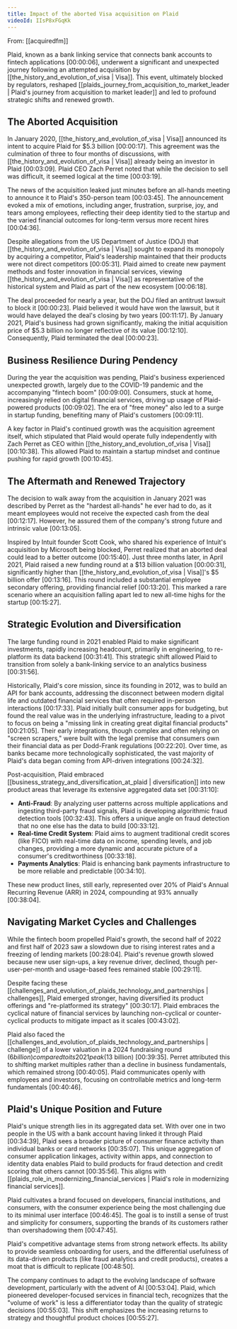 ```yaml
---
title: Impact of the aborted Visa acquisition on Plaid
videoId: IIsP8xFGqKk
---
```


From: [[acquiredfm]] <br/> 

Plaid, known as a bank linking service that connects bank accounts to fintech applications <a class="yt-timestamp" data-t="00:00:06">[00:00:06]</a>, underwent a significant and unexpected journey following an attempted acquisition by [[the_history_and_evolution_of_visa | Visa]]. This event, ultimately blocked by regulators, reshaped [[plaids_journey_from_acquisition_to_market_leader | Plaid's journey from acquisition to market leader]] and led to profound strategic shifts and renewed growth.

## The Aborted Acquisition

In January 2020, [[the_history_and_evolution_of_visa | Visa]] announced its intent to acquire Plaid for $5.3 billion <a class="yt-timestamp" data-t="00:00:17">[00:00:17]</a>. This agreement was the culmination of three to four months of discussions, with [[the_history_and_evolution_of_visa | Visa]] already being an investor in Plaid <a class="yt-timestamp" data-t="00:03:09">[00:03:09]</a>. Plaid CEO Zach Perret noted that while the decision to sell was difficult, it seemed logical at the time <a class="yt-timestamp" data-t="00:03:19">[00:03:19]</a>.

The news of the acquisition leaked just minutes before an all-hands meeting to announce it to Plaid's 350-person team <a class="yt-timestamp" data-t="00:03:45">[00:03:45]</a>. The announcement evoked a mix of emotions, including anger, frustration, surprise, joy, and tears among employees, reflecting their deep identity tied to the startup and the varied financial outcomes for long-term versus more recent hires <a class="yt-timestamp" data-t="00:04:36">[00:04:36]</a>.

Despite allegations from the US Department of Justice (DOJ) that [[the_history_and_evolution_of_visa | Visa]] sought to expand its monopoly by acquiring a competitor, Plaid's leadership maintained that their products were not direct competitors <a class="yt-timestamp" data-t="00:05:31">[00:05:31]</a>. Plaid aimed to create new payment methods and foster innovation in financial services, viewing [[the_history_and_evolution_of_visa | Visa]] as representative of the historical system and Plaid as part of the new ecosystem <a class="yt-timestamp" data-t="00:06:18">[00:06:18]</a>.

The deal proceeded for nearly a year, but the DOJ filed an antitrust lawsuit to block it <a class="yt-timestamp" data-t="00:00:23">[00:00:23]</a>. Plaid believed it would have won the lawsuit, but it would have delayed the deal's closing by two years <a class="yt-timestamp" data-t="00:11:17">[00:11:17]</a>. By January 2021, Plaid's business had grown significantly, making the initial acquisition price of $5.3 billion no longer reflective of its value <a class="yt-timestamp" data-t="00:12:10">[00:12:10]</a>. Consequently, Plaid terminated the deal <a class="yt-timestamp" data-t="00:00:23">[00:00:23]</a>.

## Business Resilience During Pendency

During the year the acquisition was pending, Plaid's business experienced unexpected growth, largely due to the COVID-19 pandemic and the accompanying "fintech boom" <a class="yt-timestamp" data-t="00:09:00">[00:09:00]</a>. Consumers, stuck at home, increasingly relied on digital financial services, driving up usage of Plaid-powered products <a class="yt-timestamp" data-t="00:09:02">[00:09:02]</a>. The era of "free money" also led to a surge in startup funding, benefiting many of Plaid's customers <a class="yt-timestamp" data-t="00:09:11">[00:09:11]</a>.

A key factor in Plaid's continued growth was the acquisition agreement itself, which stipulated that Plaid would operate fully independently with Zach Perret as CEO within [[the_history_and_evolution_of_visa | Visa]] <a class="yt-timestamp" data-t="00:10:38">[00:10:38]</a>. This allowed Plaid to maintain a startup mindset and continue pushing for rapid growth <a class="yt-timestamp" data-t="00:10:45">[00:10:45]</a>.

## The Aftermath and Renewed Trajectory

The decision to walk away from the acquisition in January 2021 was described by Perret as the "hardest all-hands" he ever had to do, as it meant employees would not receive the expected cash from the deal <a class="yt-timestamp" data-t="00:12:17">[00:12:17]</a>. However, he assured them of the company's strong future and intrinsic value <a class="yt-timestamp" data-t="00:13:05">[00:13:05]</a>.

Inspired by Intuit founder Scott Cook, who shared his experience of Intuit's acquisition by Microsoft being blocked, Perret realized that an aborted deal could lead to a better outcome <a class="yt-timestamp" data-t="00:15:40">[00:15:40]</a>. Just three months later, in April 2021, Plaid raised a new funding round at a $13 billion valuation <a class="yt-timestamp" data-t="00:00:31">[00:00:31]</a>, significantly higher than [[the_history_and_evolution_of_visa | Visa]]'s $5 billion offer <a class="yt-timestamp" data-t="00:13:16">[00:13:16]</a>. This round included a substantial employee secondary offering, providing financial relief <a class="yt-timestamp" data-t="00:13:20">[00:13:20]</a>. This marked a rare scenario where an acquisition falling apart led to new all-time highs for the startup <a class="yt-timestamp" data-t="00:15:27">[00:15:27]</a>.

## Strategic Evolution and Diversification

The large funding round in 2021 enabled Plaid to make significant investments, rapidly increasing headcount, primarily in engineering, to re-platform its data backend <a class="yt-timestamp" data-t="00:31:41">[00:31:41]</a>. This strategic shift allowed Plaid to transition from solely a bank-linking service to an analytics business <a class="yt-timestamp" data-t="00:31:56">[00:31:56]</a>.

Historically, Plaid's core mission, since its founding in 2012, was to build an API for bank accounts, addressing the disconnect between modern digital life and outdated financial services that often required in-person interactions <a class="yt-timestamp" data-t="00:17:33">[00:17:33]</a>. Plaid initially built consumer apps for budgeting, but found the real value was in the underlying infrastructure, leading to a pivot to focus on being a "missing link in creating great digital financial products" <a class="yt-timestamp" data-t="00:21:05">[00:21:05]</a>. Their early integrations, though complex and often relying on "screen scrapers," were built with the legal premise that consumers own their financial data as per Dodd-Frank regulations <a class="yt-timestamp" data-t="00:22:20">[00:22:20]</a>. Over time, as banks became more technologically sophisticated, the vast majority of Plaid's data began coming from API-driven integrations <a class="yt-timestamp" data-t="00:24:32">[00:24:32]</a>.

Post-acquisition, Plaid embraced [[business_strategy_and_diversification_at_plaid | diversification]] into new product areas that leverage its extensive aggregated data set <a class="yt-timestamp" data-t="00:31:10">[00:31:10]</a>:

*   **Anti-Fraud**: By analyzing user patterns across multiple applications and ingesting third-party fraud signals, Plaid is developing algorithmic fraud detection tools <a class="yt-timestamp" data-t="00:32:43">[00:32:43]</a>. This offers a unique angle on fraud detection that no one else has the data to build <a class="yt-timestamp" data-t="00:33:12">[00:33:12]</a>.
*   **Real-time Credit System**: Plaid aims to augment traditional credit scores (like FICO) with real-time data on income, spending levels, and job changes, providing a more dynamic and accurate picture of a consumer's creditworthiness <a class="yt-timestamp" data-t="00:33:18">[00:33:18]</a>.
*   **Payments Analytics**: Plaid is enhancing bank payments infrastructure to be more reliable and predictable <a class="yt-timestamp" data-t="00:34:10">[00:34:10]</a>.

These new product lines, still early, represented over 20% of Plaid's Annual Recurring Revenue (ARR) in 2024, compounding at 93% annually <a class="yt-timestamp" data-t="00:38:04">[00:38:04]</a>.

## Navigating Market Cycles and Challenges

While the fintech boom propelled Plaid's growth, the second half of 2022 and first half of 2023 saw a slowdown due to rising interest rates and a freezing of lending markets <a class="yt-timestamp" data-t="00:28:04">[00:28:04]</a>. Plaid's revenue growth slowed because new user sign-ups, a key revenue driver, declined, though per-user-per-month and usage-based fees remained stable <a class="yt-timestamp" data-t="00:29:11">[00:29:11]</a>.

Despite facing these [[challenges_and_evolution_of_plaids_technology_and_partnerships | challenges]], Plaid emerged stronger, having diversified its product offerings and "re-platformed its strategy" <a class="yt-timestamp" data-t="00:30:17">[00:30:17]</a>. Plaid embraces the cyclical nature of financial services by launching non-cyclical or counter-cyclical products to mitigate impact as it scales <a class="yt-timestamp" data-t="00:43:02">[00:43:02]</a>.

Plaid also faced the [[challenges_and_evolution_of_plaids_technology_and_partnerships | challenge]] of a lower valuation in a 2024 fundraising round ($6 billion) compared to its 2021 peak ($13 billion) <a class="yt-timestamp" data-t="00:39:35">[00:39:35]</a>. Perret attributed this to shifting market multiples rather than a decline in business fundamentals, which remained strong <a class="yt-timestamp" data-t="00:40:05">[00:40:05]</a>. Plaid communicates openly with employees and investors, focusing on controllable metrics and long-term fundamentals <a class="yt-timestamp" data-t="00:40:46">[00:40:46]</a>.

## Plaid's Unique Position and Future

Plaid's unique strength lies in its aggregated data set. With over one in two people in the US with a bank account having linked it through Plaid <a class="yt-timestamp" data-t="00:34:39">[00:34:39]</a>, Plaid sees a broader picture of consumer finance activity than individual banks or card networks <a class="yt-timestamp" data-t="00:35:07">[00:35:07]</a>. This unique aggregation of consumer application linkages, activity within apps, and connection to identity data enables Plaid to build products for fraud detection and credit scoring that others cannot <a class="yt-timestamp" data-t="00:35:56">[00:35:56]</a>. This aligns with [[plaids_role_in_modernizing_financial_services | Plaid's role in modernizing financial services]].

Plaid cultivates a brand focused on developers, financial institutions, and consumers, with the consumer experience being the most challenging due to its minimal user interface <a class="yt-timestamp" data-t="00:46:45">[00:46:45]</a>. The goal is to instill a sense of trust and simplicity for consumers, supporting the brands of its customers rather than overshadowing them <a class="yt-timestamp" data-t="00:47:45">[00:47:45]</a>.

Plaid's competitive advantage stems from strong network effects. Its ability to provide seamless onboarding for users, and the differential usefulness of its data-driven products (like fraud analytics and credit products), creates a moat that is difficult to replicate <a class="yt-timestamp" data-t="00:48:50">[00:48:50]</a>.

The company continues to adapt to the evolving landscape of software development, particularly with the advent of AI <a class="yt-timestamp" data-t="00:53:04">[00:53:04]</a>. Plaid, which pioneered developer-focused services in financial tech, recognizes that the "volume of work" is less a differentiator today than the quality of strategic decisions <a class="yt-timestamp" data-t="00:55:03">[00:55:03]</a>. This shift emphasizes the increasing returns to strategy and thoughtful product choices <a class="yt-timestamp" data-t="00:55:27">[00:55:27]</a>.